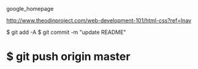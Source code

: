 google_homepage

http://www.theodinproject.com/web-development-101/html-css?ref=lnav

$ git add -A
$ git commit -m "update README"

$ git push origin master
===============
